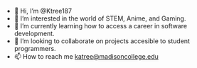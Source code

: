 - 👋 Hi, I’m @Ktree187
- 👀 I’m interested in the world of STEM, Anime, and Gaming.
- 🌱 I’m currently learning how to access a career in software development.
- 💞️ I’m looking to collaborate on projects accesible to student programmers. 
- 📫 How to reach me katree@madisoncollege.edu

<!---
Ktree187/Ktree187 is a ✨ special ✨ repository because its `README.md` (this file) appears on your GitHub profile.
You can click the Preview link to take a look at your changes.
--->
